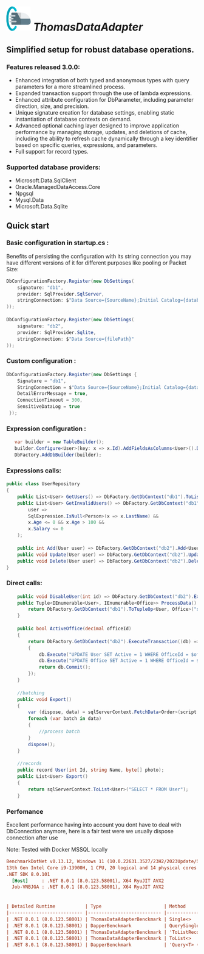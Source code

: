# ![](./ThomasIco.png "ThomasDataAdapter") _**ThomasDataAdapter**_

## Simplified setup for robust database operations.

### Features released 3.0.0:

- Enhanced integration of both typed and anonymous types with query parameters for a more streamlined process.
- Expanded transaction support through the use of lambda expressions.
- Enhanced attribute configuration for DbParameter, including parameter direction, size, and precision.
- Unique signature creation for database settings, enabling static instantiation of database contexts on demand.
- Advanced optional caching layer designed to improve application performance by managing storage, updates, and deletions of cache, including the ability to refresh cache dynamically through a key identifier based on specific queries, expressions, and parameters.
- Full support for record types.

### Supported database providers:
- Microsoft.Data.SqlClient
- Oracle.ManagedDataAccess.Core
- Npgsql
- Mysql.Data
- Microsoft.Data.Sqlite

## Quick start

### Basic configuration in startup.cs :

Benefits of persisting the configuration with its string connection you may have different versions of it for different purposes like pooling or Packet Size:

```c#
DbConfigurationFactory.Register(new DbSettings(
    signature: "db1",
    provider: SqlProvider.SqlServer,
    stringConnection: $"Data Source={SourceName};Initial Catalog={database};User ID={User};Password={Pass}"
));

DbConfigurationFactory.Register(new DbSettings(
    signature: "db2",
    provider: SqlProvider.Sqlite,
    stringConnection: $"Data Source={filePath}"
));
```

### Custom configuration :

```c#
DbConfigurationFactory.Register(new DbSettings { 
    Signature = "db1",
    StringConnection = $"Data Source={SourceName};Initial Catalog={database};User ID={User};Password={Pass}",
    DetailErrorMessage = true,
    ConnectionTimeout = 300,
    SensitiveDataLog = true
 });
```
### Expression configuration :
```c#
   var builder = new TableBuilder();
   builder.Configure<User>(key: x => x.Id).AddFieldsAsColumns<User>().DbName("system_user");
   DbFactory.AddDbBuilder(builder);
```

### Expressions calls:
```c#
public class UserRepository
{
    public List<User> GetUsers() => DbFactory.GetDbContext("db1").ToList<User>();
    public List<User> GetInvalidUsers() => DbFactory.GetDbContext("db1").ToList<User>(
        user => 
        SqlExpression.IsNull<Person>(x => x.LastName) &&
        x.Age <= 0 && x.Age > 100 &&
        x.Salary <= 0
    );

    public int Add(User user) => DbFactory.GetDbContext("db2").Add<User, int>(user);
    public void Update(User user) => DbFactory.GetDbContext("db2").Update(user);
    public void Delete(User user) => DbFactory.GetDbContext("db2").Delete(user);
}
```
### Direct calls:
```c#
    public void DisableUser(int id) => DbFactory.GetDbContext("db2").ExecuteOp(new { id }, "disable_user");
    public Tuple<IEnumerable<User>, IEnumerable<Office>> ProcessData() {
        return DbFactory.GetDbContext("db1").ToTupleOp<User, Office>("sp_process");
    }

    public bool ActiveOffice(decimal officeId)
    {
        return DbFactory.GetDbContext("db2").ExecuteTransaction((db) =>
        {
            db.Execute("UPDATE User SET Active = 1 WHERE OfficeId = $officeId", new { officeId });
            db.Execute("UPDATE Office SET Active = 1 WHERE OfficeId = $officeId", new { officeId });
            return db.Commit();
        });
    }

    //batching
    public void Export()
    {
        var (dispose, data) = sqlServerContext.FetchData<Order>(script: "SELECT * FROM Order", parameters: null, batchSize: 10000);
        foreach (var batch in data)
        {
            //process batch
        }
        dispose();
    }

    //records
    public record User(int Id, string Name, byte[] photo);
    public List<User> Export()
    {
        return sqlServerContext.ToList<User>("SELECT * FROM User"); 
    }
```

### Perfomance

Excellent performance having into account you dont have to deal with DbConnection anymore, here is a fair test were we usually dispose connection after use

Note: Tested with Docker MSSQL locally

``` ini
BenchmarkDotNet v0.13.12, Windows 11 (10.0.22631.3527/23H2/2023Update/SunValley3)
13th Gen Intel Core i9-13900H, 1 CPU, 20 logical and 14 physical cores
.NET SDK 8.0.101
  [Host]     : .NET 8.0.1 (8.0.123.58001), X64 RyuJIT AVX2
  Job-VNBJGA : .NET 8.0.1 (8.0.123.58001), X64 RyuJIT AVX2


| Detailed Runtime           | Type                       | Method                      | Mean     | StdDev   | Error    | Op/s    | GcMode             | Gen0   | Completed Work Items | Lock Contentions | Allocated |
|--------------------------- |--------------------------- |---------------------------- |---------:|---------:|---------:|--------:|------------------- |-------:|---------------------:|-----------------:|----------:|
| .NET 8.0.1 (8.0.123.58001) | ThomasDataAdapterBenckmark | Single<>                    | 432.8 us | 22.58 us |  8.15 us | 2,310.6 | Toolchain=.NET 8.0 |      - |                    - |                - |   8.04 KB |
| .NET 8.0.1 (8.0.123.58001) | DapperBenckmark            | QuerySingle<T>              | 500.0 us | 25.82 us |  9.93 us | 2,000.1 | Toolchain=.NET 8.0 |      - |                    - |                - |  11.54 KB |
| .NET 8.0.1 (8.0.123.58001) | ThomasDataAdapterBenckmark | 'ToListRecord<> Expression' | 563.7 us | 44.90 us | 15.23 us | 1,774.0 | Toolchain=.NET 8.0 | 1.9531 |                    - |                - |  26.76 KB |
| .NET 8.0.1 (8.0.123.58001) | ThomasDataAdapterBenckmark | ToList<>                    | 572.7 us | 12.89 us | 10.83 us | 1,746.2 | Toolchain=.NET 8.0 | 1.9531 |                    - |                - |  26.47 KB |
| .NET 8.0.1 (8.0.123.58001) | DapperBenckmark            | 'Query<T> (buffered)'       | 602.0 us | 38.75 us | 13.36 us | 1,661.1 | Toolchain=.NET 8.0 | 1.9531 |                    - |                - |  26.45 KB |